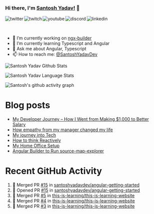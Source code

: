 ### Hi there, I'm [Santosh Yadav!](https://santoshyadav.dev) 👋

<p>
<a href="https://twitter.com/SantoshYadavDev">
   <img align="left" alt="twitter" src="https://img.shields.io/badge/Twitter-1DA1F2?style=for-the-badge&logo=twitter&logoColor=white" />
</a>&nbsp;&nbsp;

<a href="https://www.twitch.tv/santoshyadavdev">
   <img align="left" alt="twitch" src="https://img.shields.io/badge/Twitch-9146FF?style=for-the-badge&logo=twitch&logoColor=white" />
</a>&nbsp;&nbsp;

<a href="https://www.youtube.com/c/TechTalksWithSantosh">
   <img align="left" alt="youtube" src="https://img.shields.io/badge/YouTube-FF0000?style=for-the-badge&logo=youtube&logoColor=white" />
</a>&nbsp;&nbsp;

<a href="https://discord.gg/m6cNkVfXrQ">
   <img align="left" alt="discord" src="https://img.shields.io/badge/Discord-7289DA?style=for-the-badge&logo=discord&logoColor=white" />
</a>&nbsp;&nbsp;

<a href="https://www.linkedin.com/in/santoshyadavdev/">
   <img align="left" alt="linkedin" src="https://img.shields.io/badge/LinkedIn-0077B5?style=for-the-badge&logo=linkedin&logoColor=white" />
</a>
<p/>

<br/>
<p>

- 🔭 I’m currently working on [ngx-builder](https://github.com/ngx-builders)
- 🌱 I’m currently learning Typescript and Angular
- 💬 Ask me about Angular, Typescript
- 📫 How to reach me: [@SantoshYadavDev](https://twitter.com/SantoshYadavDev)

</p>

![Santosh Yadav Github Stats](https://github-readme-stats.anuraghazra1.vercel.app/api?username=SantoshYadavDev&show_icons=true&include_all_commits=true&theme=radical)

![Santosh Yadav Language Stats](https://github-readme-stats.anuraghazra1.vercel.app/api/top-langs/?username=SantoshYadavDev&layout=compact&theme=radical)

![Santosh's github activity graph](https://activity-graph.herokuapp.com/graph?username=SantoshYadavDev&theme=dracula)

# Blog posts
<!-- BLOG-POST-LIST:START -->
- [My Developer Journey – How I Went from Making $1,000 to Better Salary](https://dev.to/this-is-learning/my-developer-journey-how-i-went-from-making-1-000-to-better-salary-11om)
- [How empathy from my manager changed my life](https://dev.to/this-is-learning/how-empathy-from-my-manager-changed-my-life-1ac0)
- [My journey into Tech](https://dev.to/this-is-learning/my-journey-into-tech-1l6d)
- [How to think Reactively](https://dev.to/santoshyadav198613/how-to-think-reactively-39af)
- [My Home Office Setup](https://dev.to/this-is-learning/my-home-office-setup-3l3f)
- [Angular Builder to Run source-map-explorer](https://dev.to/santoshyadav198613/angular-builder-to-run-source-map-explorer-38hd)
<!-- BLOG-POST-LIST:END -->

# Recent GitHub Activity
<!--START_SECTION:activity-->
1. 🎉 Merged PR [#15](https://github.com/santoshyadavdev/angular-getting-started/pull/15) in [santoshyadavdev/angular-getting-started](https://github.com/santoshyadavdev/angular-getting-started)
2. 💪 Opened PR [#15](https://github.com/santoshyadavdev/angular-getting-started/pull/15) in [santoshyadavdev/angular-getting-started](https://github.com/santoshyadavdev/angular-getting-started)
3. 🎉 Merged PR [#5](https://github.com/this-is-learning/this-is-learning-website/pull/5) in [this-is-learning/this-is-learning-website](https://github.com/this-is-learning/this-is-learning-website)
4. 🎉 Merged PR [#4](https://github.com/this-is-learning/this-is-learning-website/pull/4) in [this-is-learning/this-is-learning-website](https://github.com/this-is-learning/this-is-learning-website)
5. 🎉 Merged PR [#3](https://github.com/this-is-learning/this-is-learning-website/pull/3) in [this-is-learning/this-is-learning-website](https://github.com/this-is-learning/this-is-learning-website)
<!--END_SECTION:activity-->

